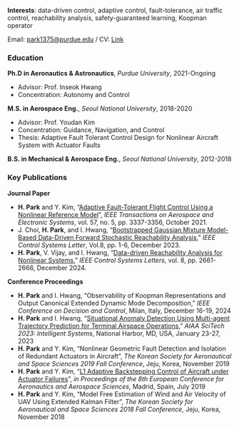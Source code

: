 **Interests**: data-driven control, adaptive control, fault-tolerance, air traffic control, reachability analysis, safety-guaranteed learning, Koopman operator

Email: park1375@purdue.edu
/ CV: [Link](https://github.com/hsparkastro/hsparkastro.github.io/raw/main/CV_hyunsangpark.pdf)


### Education

**Ph.D in Aeronautics & Astronautics**, _Purdue University_, 2021-Ongoing
- Advisor: Prof. Inseok Hwang
- Concentration: Autonomy and Control
  
**M.S. in Aerospace Eng.**, _Seoul National University_, 2018-2020
- Advisor: Prof. Youdan Kim
- Concentration: Guidance, Navigation, and Control
- Thesis: Adaptive Fault Tolerant Control Design for Nonlinear Aircraft System with Actuator Faults

**B.S. in Mechanical & Aerospace Eng.**, _Seoul National University_, 2012-2018

### Key Publications
**Journal Paper**
- **H. Park** and Y. Kim, “[Adaptive Fault-Tolerant Flight Control Using a Nonlinear Reference Model](https://doi.org/10.1109/TAES.2021.3074198)”, _IEEE Transactions on Aerospace and Electronic Systems_, vol. 57, no. 5, pp. 3337-3356, October 2021.
-  J. Choi, **H. Park**, and I. Hwang, “[Bootstrapped Gaussian Mixture Model-Based Data-Driven Forward Stochastic Reachability Analysis](https://doi.org/10.1109/LCSYS.2023.3347188),” _IEEE Control Systems Letter_, Vol.8, pp. 1-6, December 2023.
- **H. Park**, V. Vijay, and I. Hwang, “[Data-driven Reachability Analysis for Nonlinear Systems](https://doi.org/10.1109/LCSYS.2024.3510595),” _IEEE Control Systems Letters_, vol. 8, pp. 2661-2666, December 2024.


**Conference Proceedings**
- **H. Park** and I. Hwang, “Observability of Koopman Representations and Output Canonical Extended Dynamic Mode Decomposition,” _IEEE Conference on Decision and Control_, Milan, Italy, December 16-19, 2024
- **H. Park** and I. Hwang, “[Situational Anomaly Detection Using Multi-agent Trajectory Prediction for Terminal Airspace Operations](https://doi.org/10.2514/6.2023-2538),” _AIAA SciTech 2023: Intelligent Systems_, National Harbor, MD, USA, January 23-27, 2023
- **H. Park** and Y. Kim, “Nonlinear Geometric Fault Detection and Isolation of Redundant Actuators in Aircraft”, _The Korean Society for Aeronautical and Space Sciences 2019 Fall Conference_, Jeju, Korea, November 2019
- **H. Park** and Y. Kim, “[L1 Adaptive Backstepping Control of Aircraft under Actuator Failures](https://doi.org/10.13009/EUCASS2019-164)”, _in Proceedings of the 8th European Conference for Aeronautics and Aerospace Sciences_, Madrid, Spain, July 2019
- **H. Park** and Y. Kim, “Model Free Estimation of Wind and Air Velocity of UAV Using Extended Kalman Filter”, _The Korean Society for Aeronautical and Space Sciences 2018 Fall Conference_, Jeju, Korea, November 2018
